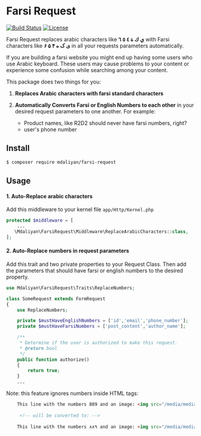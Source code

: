 # Farsi Request

[![Build Status](https://travis-ci.org/mdaliyan/farsi-request.svg?branch=master)](https://travis-ci.org/mdaliyan/farsi-request)
[![License](https://poser.pugx.org/mdaliyan/farsi-request/license)](https://packagist.org/packages/mdaliyan/farsi-request)

Farsi Request replaces arabic characters like **ي ك ة ٤ ٥ ٦** with Farsi
characters like **ی ک ه ۴ ۵ ۶** in all your requests parameters automatically.

If you are building a farsi website you might end up having some users 
who use Arabic keyboard. These users may cause problems to your content 
or experience some confusion while searching among your content. 

This package does two things for you:

1. __Replaces Arabic characters with farsi standard characters__

2. __Automatically Converts Farsi or English Numbers to each other__ in your desired 
request parameters to one another. For example:
    - Product names, like R2D2 should never have farsi numbers, right?
    - user's phone number

## Install

````bash
$ composer require mdaliyan/farsi-request
````

## Usage

#### 1. Auto-Replace arabic characters
Add this middleware to your kernel file `app/Http/Kernel.php`
````php
protected $middleware = [
    ...
   \Mdaliyan\FarsiRequest\Middleware\ReplaceArabicCharacters::class,
];
````

#### 2. Auto-Replace numbers in request parameters
Add this trait and two private properties to your Request Class. 
Then add the parameters that should have farsi or 
english numbers to the desired property. 
    
````php
use Mdaliyan\FarsiRequest\Traits\ReplaceNumbers;

class SomeRequest extends FormRequest
{
    use ReplaceNumbers;

    private $mustHaveEnglishNumbers = ['id','email','phone_number'];
    private $mustHaveFarsiNumbers = ['post_content','author_name'];

    /**
     * Determine if the user is authorized to make this request.
     * @return bool
     */
    public function authorize()
    {
        return true;
    }
    ...
````

Note: this feature ignores numbers inside HTML tags:

````html
    This line with the numbers 889 and an image: <img src="/media/media2.jpg">
    
     <!-- will be converted to: -->
    
    This line with the numbers ۸۸۹ and an image: <img src="/media/media2.jpg">
````
